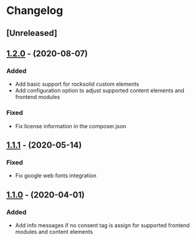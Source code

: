
# Changelog

## [Unreleased]

## [1.2.0] - (2020-08-07)

### Added

- Add basic support for rocksolid custom elements
- Add configuration option to adjust supported content elements and frontend modules

### Fixed

- Fix license information in the composer.json

## [1.1.1] - (2020-05-14)

### Fixed

 - Fix google web fonts integration
 
## [1.1.0] - (2020-04-01)

### Added

- Add info messages if no consent tag is assign for supported frontend modules and content elements


[1.2.0]: https://github.com/hofff/contao-consent-bridge/compare/1.0.0...1.1.0
[1.1.1]: https://github.com/hofff/contao-consent-bridge/compare/1.1.0...1.1.1
[1.1.0]: https://github.com/hofff/contao-consent-bridge/compare/1.0.0...1.1.0
